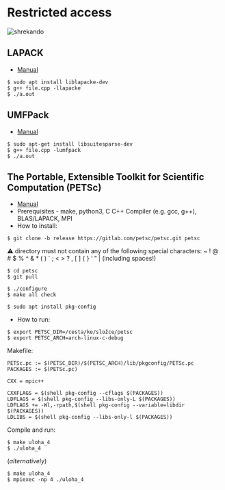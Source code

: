 # Restricted access
![shrekando](https://user-images.githubusercontent.com/91134821/211408165-bce9278c-1119-445e-bca8-001336040a86.png)

## LAPACK
- [Manual](https://netlib.org/lapack/lug/node11.html)
```
$ sudo apt install liblapacke-dev
$ g++ file.cpp -llapacke
$ ./a.out
```

## UMFPack
- [Manual](https://users.encs.concordia.ca/~krzyzak/R%20Code-Communications%20in%20Statistics%20and%20Simulation%202014/Zubeh%F6r/SuiteSparse/UMFPACK/Doc/UserGuide.pdf)
```
$ sudo apt-get install libsuitesparse-dev
$ g++ file.cpp -lumfpack
$ ./a.out
```

## The Portable, Extensible Toolkit for Scientific Computation (PETSc)
- [Manual](https://www.mcs.anl.gov/petsc/petsc-3.6/docs/manual.pdf)
- Prerequisites - make, python3, C C++ Compiler (e.g. gcc, g++), BLAS/LAPACK, MPI
- How to install:

```
$ git clone -b release https://gitlab.com/petsc/petsc.git petsc
```
:warning: directory must not contain any of the following special characters: ~ ! @ # $ % ^ & * ( ) ` ; < > ? , [ ] { } ‘ ” | (including spaces!)
```
$ cd petsc
$ git pull

$ ./configure
$ make all check

$ sudo apt install pkg-config
```

- How to run:
```
$ export PETSC_DIR=/cesta/ke/složce/petsc 
$ export PETSC_ARCH=arch-linux-c-debug
```
Makefile:
```
PETSc.pc := $(PETSC_DIR)/$(PETSC_ARCH)/lib/pkgconfig/PETSc.pc
PACKAGES := $(PETSc.pc)

CXX = mpic++

CXXFLAGS = $(shell pkg-config --cflags $(PACKAGES))
LDFLAGS = $(shell pkg-config --libs-only-L $(PACKAGES)) 
LDFLAGS += -Wl,-rpath,$(shell pkg-config --variable=libdir $(PACKAGES)) 
LDLIBS = $(shell pkg-config --libs-only-l $(PACKAGES))
```
Compile and run:
```
$ make uloha_4
$ ./uloha_4
```
(_alternatively_) 
``` 
$ make uloha_4
$ mpiexec -np 4 ./uloha_4 
```

